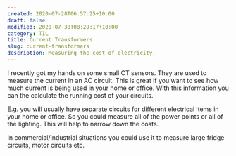 ```yaml
---
created: 2020-07-28T06:57:25+10:00
draft: false
modified: 2020-07-30T08:29:17+10:00
category: TIL
title: Current Transformers
slug: current-transformers
description: Measuring the cost of electricity.
---
```


I recently got my hands on some small CT sensors. They are used to measure the current in an AC circuit. This is great if you want to see how much current is being used in your home or office. With this information you can the calculate the running cost of your circuits.

E.g. you will usually have separate circuits for different electrical items in your home or office. So you could measure all of the power points or all of the lighting. This will help to narrow down the costs.

In commercial/industrial situations you could use it to measure large fridge circuits, motor circuits etc.